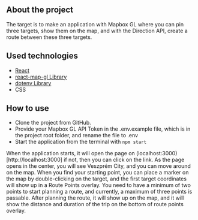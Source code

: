 ## About the project 

The target is to make an application with Mapbox GL where you can pin three targets, show them on the map, and with the Direction API, create a route between these three targets.

## Used technologies

 - [React](https://react.dev/) 
 - [react-map-gl Library](https://github.com/visgl/react-map-gl) 
 - [dotenv Library](https://github.com/motdotla/dotenv)
 - CSS

## How to use

- Clone the project from GitHub.
- Provide your Mapbox GL API Token in the .env.example file, which is in the project root folder, and rename the file to .env
- Start the application from the terminal with `npm start`

When the application starts, it will open the page on (localhost:3000)[http://localhost:3000] if not, then you can click on the link. As the page opens in the center, you will see Veszprém City, and you can move around on the map. When you find your starting point, you can place a marker on the map by double-clicking on the target, and the first target coordinates will show up in a Route Points overlay. You need to have a minimum of two points to start planning a route, and currently, a maximum of three points is passable. After planning the route, it will show up on the map, and it will show the distance and duration of the trip on the bottom of route points overlay.
